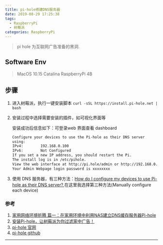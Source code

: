 ```yaml
---
title: pi-hole搭建DNS服务器
date: 2019-08-29 17:25:38
tags:
  - RaspberryPi
  - 树莓派
categories: RaspberryPi
---
```


> pi hole 为互联网广告准备的黑洞.

## Software Env

> MacOS 10.15 Catalina
> RaspberryPi 4B

## 步骤

1. 进入树莓派，执行一键安装脚本 `curl -sSL https://install.pi-hole.net | bash`
2. 安装过程中选择需要安装的插件，如可视化界面等

    安装成功后信息如下：可登录web 界面查看 dashboard

    ```bash
    Configure your devices to use the Pi-hole as their DNS server
    using:
    IPv4:        192.168.0.100
    IPv6:        Not Configured
    If you set a new IP address, you should restart the Pi.
    The install log is in /etc/pihole.
    View the web interface at http://pi.hole/admin or http://192.168.0.100/admin
    Your Admin Webpage login password is xxxxxxxx
    ```

3. 使用 DNS 服务器，有三种方法：[How do I configure my devices to use Pi-hole as their DNS server?](https://discourse.pi-hole.net/t/how-do-i-configure-my-devices-to-use-pi-hole-as-their-dns-server/245),在这里我选择第三种方法(Manually configure each device)

### 参考

1. [家用网络环境折腾 篇一：在家用环境中利用NAS建立DNS缓存服务器Pi-hole](https://post.smzdm.com/p/710075/)
2. [安装Pi-hole，让树莓派为你过滤家中广告！](http://shumeipai.nxez.com/2018/02/09/install-pi-hole-for-raspberry-pi-to-filter-advertisement.html)
3. [pi-hole 官网](https://pi-hole.net/)
4. [pi-hole github](https://github.com/pi-hole/pi-hole/#one-step-automated-install)

---
